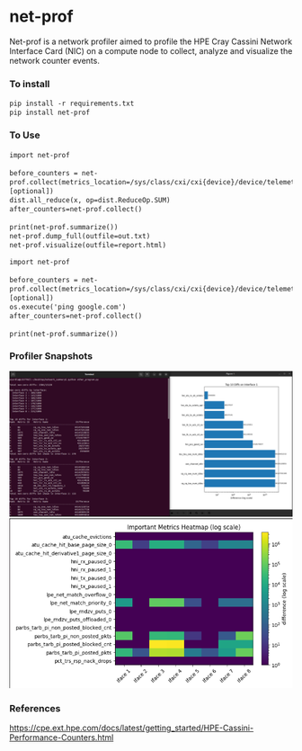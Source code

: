 # net-prof

Net-prof is a network profiler aimed to profile the HPE Cray Cassini Network Interface Card (NIC) on a compute node to collect, analyze and visualize the network counter events.

### To install

```
pip install -r requirements.txt
pip install net-prof
```

### To Use

```
import net-prof

before_counters = net-prof.collect(metrics_location=/sys/class/cxi/cxi{device}/device/telemetry [optional])
dist.all_reduce(x, op=dist.ReduceOp.SUM)  
after_counters=net-prof.collect()

print(net-prof.summarize())
net-prof.dump_full(outfile=out.txt)
net-prof.visualize(outfile=report.html)
```

```
import net-prof

before_counters = net-prof.collect(metrics_location=/sys/class/cxi/cxi{device}/device/telemetry [optional])
os.execute('ping google.com')
after_counters=net-prof.collect()

print(net-prof.summarize())
```

### Profiler Snapshots

![Alt text](docs/image1.png)
![Alt text](docs/image2.png)



### References

https://cpe.ext.hpe.com/docs/latest/getting_started/HPE-Cassini-Performance-Counters.html
